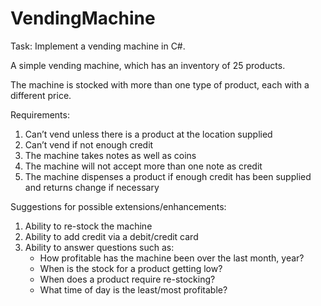 # VendingMachine

Task: Implement a vending machine in C#.

A simple vending machine, which has an inventory of 25 products. 

The machine is stocked with more than one type of product, each with a different price.

Requirements:
1.	Can’t vend unless there is a product at the location supplied
2.	Can’t vend if not enough credit
3.	The machine takes notes as well as coins
4.	The machine will not accept more than one note as credit
5.	The machine dispenses a product if enough credit has been supplied and returns change if necessary

Suggestions for possible extensions/enhancements:

1.	Ability to re-stock the machine
2.	Ability to add credit via a debit/credit card
3.	Ability to answer questions such as:
	* How profitable has the machine been over the last month, year?
	* When is the stock for a product getting low?
	* When does a product require re-stocking?
	* What time of day is the least/most profitable?
